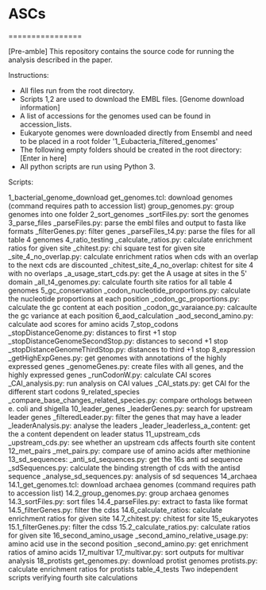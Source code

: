 # ASCs

================

[Pre-amble] This repository contains the source code for running the analysis described in the paper.

Instructions:
- All files run from the root directory.
- Scripts 1,2 are used to download the EMBL files. [Genome download information]
- A list of accessions for the genomes used can be found in accession_lists.
- Eukaryote genomes were downloaded directly from Ensembl and need to be placed in a root folder '1_Eubacteria_filtered_genomes'
- The following empty folders should be created in the root directory: [Enter in here]
- All python scripts are run using Python 3.

Scripts:


1_bacterial_genome_download
get_genomes.tcl: download genomes (command requires path to accession list)
group_genomes.py: group genomes into one folder
2_sort_genomes
_sortFiles.py: sort the genomes
3_parse_files
_parseFiles.py: parse the embl files and output to fasta like formats
_filterGenes.py: filter genes
_parseFiles_t4.py: parse the files for all table 4 genomes
4_ratio_testing
_calculate_ratios.py: calculate enrichment ratios for given site
_chitest.py: chi square test for given site
_site_4_no_overlap.py: calculate enrichment ratios when cds with an overlap to the next cds are discounted
_chitest_site_4_no_overlap: chitest for site 4 with no overlaps
_a_usage_start_cds.py: get the A usage at sites in the 5' domain
_all_t4_genomes.py: calculate fourth site ratios for all table 4 genomes
5_gc_conservation
_codon_nucleotide_proportions.py: calculate the nucleotide proportions at each position
_codon_gc_proportions.py: calculate the gc content at each position
_codon_gc_varaiance.py: calcaulte the gc variance at each position
6_aod_calculation
_aod_second_amino.py: calculate aod scores for amino acids
7_stop_codons
_stopDistanceGenome.py: distances to first +1 stop
_stopDistanceGenomeSecondStop.py: distances to second +1 stop
_stopDistanceGenomeThirdStop.py: distances to third +1 stop
8_expression
_getHighExpGenes.py: get genomes with annotations of the highly expressed genes
_genomeGenes.py: create files with all genes, and the highly expressed genes
_runCodonW.py: calculate CAI scores
_CAI_analysis.py: run analysis on CAI values
_CAI_stats.py: get CAI for the different start codons
9_related_species
_compare_base_changes_related_species.py: compare orthologs between e. coli and shigella
10_leader_genes
_leaderGenes.py: search for upstream leader genes
_filteredLeader.py: filter the genes that may have a leader
_leaderAnalysis.py: analyse the leaders
_leader_leaderless_a_content: get the a content dependent on leader status
11_upstream_cds
_upstream_cds.py: see whether an upstream cds affects fourth site content
12_met_pairs
_met_pairs.py: compare use of amino acids after methionine
13_sd_sequences:
_anti_sd_sequences.py: get the 16s anti sd sequence
_sdSequences.py: calculate the binding strength of cds with the antisd sequence
_analyse_sd_sequences.py: analysis of sd sequences
14_archaea
14.1_get_genomes.tcl: download archaea genomes (command requires path to accession list)
14.2_group_genomes.py: group archaea genomes
14.3_sortFiles.py: sort files
14.4_parseFiles.py: extract to fasta like format
14.5_filterGenes.py: filter the cdss
14.6_calculate_ratios: calculate enrichment ratios for given site
14.7_chitest.py: chitest for site
15_eukaryotes
15.1_filterGenes.py: filter the cdss
15.2_calculate_ratios.py: calculate ratios for given site
16_second_amino_usage
_second_amino_relative_usage.py: amino acid use in the second position
_second_amino.py: get enrichment ratios of amino acids
17_multivar
17_multivar.py: sort outputs for multivar analysis
18_protists
get_genomes.py: download protist genomes
protists.py: calculate enrichment ratios for protists
table_4_tests
Two independent scripts verifying fourth site calculations

